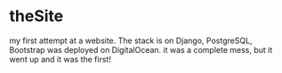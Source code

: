 # theSite
my first attempt at a website. 
The stack is on Django, PostgreSQL, Bootstrap was deployed on DigitalOcean.
it was a complete mess, but it went up and it was the first!
